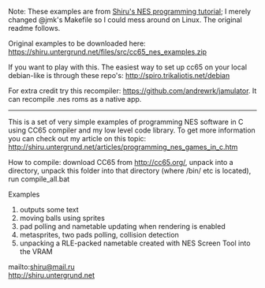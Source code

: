 Note: These examples are from [Shiru's NES programming tutorial](http://shiru.untergrund.net/articles/programming_nes_games_in_c.htm); I merely changed @jmk's Makefile so I could mess around on Linux. The original readme follows.

Original examples to be downloaded here: https://shiru.untergrund.net/files/src/cc65_nes_examples.zip

If you want to play with this. The easiest way to set up cc65 on your local debian-like is through these repo's:
http://spiro.trikaliotis.net/debian

For extra credit try this recompiler: https://github.com/andrewrk/jamulator. It can recompile .nes roms as a native app.

---

This is a set of very simple examples of programming NES software in C using CC65 compiler and my low level code library. To get more information you can check out my article on this topic: http://shiru.untergrund.net/articles/programming_nes_games_in_c.htm

How to compile: download CC65 from http://cc65.org/, unpack into a directory, unpack this folder into that directory (where /bin/ etc is located), run compile_all.bat


Examples

1. outputs some text
2. moving balls using sprites
3. pad polling and nametable updating when rendering is enabled
4. metasprites, two pads polling, collision detection
5. unpacking a RLE-packed nametable created with NES Screen Tool into the VRAM

mailto:shiru@mail.ru  
http://shiru.untergrund.net
